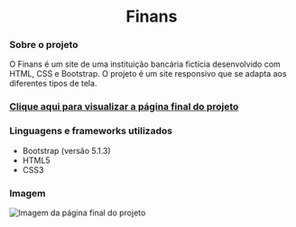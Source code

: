 <div align="center">
  <h1>Finans</h1>
</div>
<div>
  <h3>Sobre o projeto</h3>
  <p>O Finans é um site de uma instituição bancária fictícia desenvolvido com HTML, CSS e Bootstrap. O projeto é um site responsivo que se adapta aos diferentes tipos de tela.</p>

  ### [Clique aqui para visualizar a página final do projeto](https://thenextbunny.github.io/finans/)
  
  <h3>Linguagens e frameworks utilizados</h3>
  <ul>
    <li>Bootstrap (versão 5.1.3)</li>
    <li>HTML5</li>
    <li>CSS3</li>
  </ul>

  <h3>Imagem</h3>
  <img src="https://user-images.githubusercontent.com/99208505/185437047-37a9f78e-1af7-4ca4-8c93-dfa46c9e5556.png" alt="Imagem da página final do projeto">
</div>
